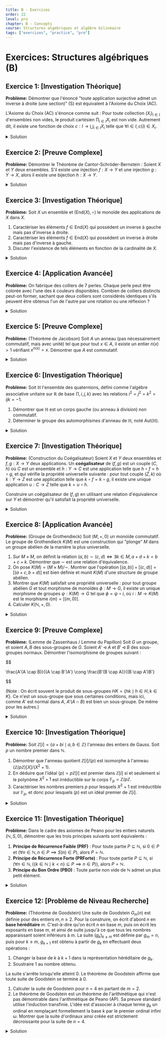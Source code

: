 ```yaml
---
title: B - Exercices
order: 22
level: pro
chapter: B - Concepts
course: Structures algébriques et algèbre bilinéaire
tags: ["exercises", "practice", "pro"]
---
```


# Exercices: Structures algébriques (B)

## Exercice 1: [Investigation Théorique]

**Problème:** Démontrer que l'énoncé "toute application surjective admet un inverse à droite (une section)" (S) est équivalent à l'Axiome du Choix (AC).

L'Axiome du Choix (AC) s'énonce comme suit : Pour toute collection $(X_i)_{i \in I}$ d'ensembles non vides, le produit cartésien $\prod_{i \in I} X_i$ est non vide. Autrement dit, il existe une fonction de choix $c: I \to \bigcup_{i \in I} X_i$ telle que $\forall i \in I, c(i) \in X_i$.

<details>

<summary>Solution</summary>

**Méthode:** On démontre les deux implications.

1.  (AC $\implies$ S) : En utilisant l'Axiome du Choix, on construit une section pour une application surjective donnée. Pour chaque élément de l'ensemble d'arrivée, sa préimage est non vide. On utilise AC pour choisir un élément dans chaque préimage.
2.  (S $\implies$ AC) : En utilisant l'hypothèse (S), on construit une fonction de choix pour une famille d'ensembles non vides donnée. On définit une application surjective astucieuse dont une section fournira la fonction de choix désirée.

**Étapes:**

1.  **Démonstration de (AC $\implies$ S)**

    Soit $f: X \to Y$ une application surjective. Pour chaque $y \in Y$, l'ensemble préimage $f^{-1}(\{y\}) = \{x \in X \mid f(x) = y\}$ est un sous-ensemble non vide de $X$ par surjectivité de $f$.

    Considérons la famille d'ensembles $(f^{-1}(\{y\}))_{y \in Y}$. C'est une famille d'ensembles non vides indexée par $Y$.

    Selon l'Axiome du Choix, le produit cartésien $\prod_{y \in Y} f^{-1}(\{y\})$ est non vide.

    Soit $s$ un élément de ce produit. Par définition, $s$ est une application $s: Y \to \bigcup_{y \in Y} f^{-1}(\{y\}) = X$ telle que pour tout $y \in Y$, $s(y) \in f^{-1}(\{y\})$.

    La condition $s(y) \in f^{-1}(\{y\})$ signifie que $f(s(y)) = y$.

    Ceci est vrai pour tout $y \in Y$, donc $f \circ s = \text{id}_Y$. L'application $s$ est un inverse à droite pour $f$.

2.  **Démonstration de (S $\implies$ AC)**

    Soit $(X_i)_{i \in I}$ une famille d'ensembles non vides, que nous pouvons supposer deux à deux disjoints sans perte de généralité (sinon, on considère les ensembles $X'_i = \{i\} \times X_i$).

    Soit $X = \bigcup_{i \in I} X_i$.

    Définissons une application $f: X \to I$ par : pour tout $x \in X$, $f(x)$ est l'unique $i \in I$ tel que $x \in X_i$. L'unicité de $i$ vient du fait que les $X_i$ sont disjoints.

    L'application $f$ est surjective car pour tout $i \in I$, l'ensemble $X_i$ est non vide, donc il existe au moins un $x \in X_i \subset X$ tel que $f(x)=i$.

    Par l'hypothèse (S), l'application surjective $f$ admet un inverse à droite, c'est-à-dire une application $c: I \to X$ telle que $f \circ c = \text{id}_I$.

    Pour tout $i \in I$, on a $f(c(i)) = i$. Par définition de $f$, cela signifie que $c(i) \in X_i$.

    L'application $c$ est donc une fonction de choix pour la famille $(X_i)_{i \in I}$. L'existence d'une telle fonction pour toute famille d'ensembles non vides est précisément l'Axiome du Choix.

**Réponse:** Les deux énoncés sont logiquement équivalents. L'existence de sections pour les surjections est une des formes les plus courantes de l'Axiome du Choix.

$\text{AC} \iff (\forall f: X \to Y \text{ surjective, } \exists s: Y \to X, f \circ s = \text{id}_Y)$

</details>

## Exercice 2: [Preuve Complexe]

**Problème:** Démontrer le Théorème de Cantor-Schröder-Bernstein : Soient $X$ et $Y$ deux ensembles. S'il existe une injection $f: X \to Y$ et une injection $g: Y \to X$, alors il existe une bijection $h: X \to Y$.

<details>

<summary>Solution</summary>

**Méthode:** La preuve consiste à partitionner l'ensemble $X$ en trois sous-ensembles en fonction de "l'origine" de chaque élément. Un élément peut avoir une chaîne finie de préimages qui se termine dans $X$, dans $Y$, ou une chaîne infinie. On définit ensuite la bijection $h$ par morceaux sur cette partition.

**Étapes:**

1.  **Définition de l'ascendance :** Pour un élément $x \in X$, on peut chercher ses préimages successives en alternant $g^{-1}$ et $f^{-1}$. Puisque $f$ et $g$ sont injectives, si une préimage existe, elle est unique. On définit la chaîne des ancêtres de $x$ comme la suite $x_0=x, y_0=g^{-1}(x_0), x_1=f^{-1}(y_0), y_1=g^{-1}(x_1), \dots$. Cette chaîne peut s'arrêter si une préimage n'existe pas, ou continuer à l'infini.

2.  **Partition de X :** On partitionne $X$ en trois ensembles :
    -   $X_X = \{x \in X \mid \text{la chaîne des ancêtres de } x \text{ se termine dans } X\}$. C'est-à-dire qu'elle se termine par un élément de $X$ qui n'est pas dans l'image de $g$.
    -   $X_Y = \{x \in X \mid \text{la chaîne des ancêtres de } x \text{ se termine dans } Y\}$. C'est-à-dire qu'elle se termine par un élément de $Y$ qui n'est pas dans l'image de $f$.
    -   $X_\infty = \{x \in X \mid \text{la chaîne des ancêtres de } x \text{ est infinie}\}$.

3.  **Analyse de la partition :** De même, on peut partitionner $Y$ en $Y_X, Y_Y, Y_\infty$. On observe les relations suivantes induites par $f$ et $g$:
    -   $f$ envoie $X_X$ sur $Y_X$. En effet, si $x \in X_X$, son premier ancêtre $y_0 = f(x)$ a la même chaîne d'ancêtres que $x$ (à partir de $y_0$), qui se termine donc dans $X$. Donc $f(x) \in Y_X$. L'application $f|_{X_X}: X_X \to Y_X$ est une bijection.
    -   $f$ envoie $X_Y$ sur $Y_Y$. Si $x \in X_Y$, son image $f(x)$ a une chaîne d'ancêtres qui se termine dans $Y$. Donc $f(x) \in Y_Y$. L'application $f|_{X_Y}: X_Y \to Y_Y$ est une bijection.
    -   $f$ envoie $X_\infty$ sur $Y_\infty$. Si $x \in X_\infty$, son image $f(x)$ a une chaîne d'ancêtres infinie. Donc $f(x) \in Y_\infty$. L'application $f|_{X_\infty}: X_\infty \to Y_\infty$ est une bijection.

4.  **Construction de la bijection h :** On définit l'application $h: X \to Y$ de la manière suivante :

    $h(x) = \begin{cases} f(x) & \text{si } x \in X_X \cup X_\infty \\ g^{-1}(x) & \text{si } x \in X_Y \end{cases}$

5.  **Vérification :**
    -   $h$ est bien définie : Pour $x \in X_Y$, la chaîne des ancêtres se termine dans $Y$. Cela signifie qu'à un moment, on a un $x_k$ qui n'est pas dans $\text{Im}(g)$. Mais si $x \in X_Y$, sa chaîne commence par $g^{-1}(x)$, donc $x$ doit être dans $\text{Im}(g)$. C'est le cas. Montrons que l'image de $g^{-1}$ est correcte. L'application $g$ envoie $Y_Y$ bijectivement sur $X_Y$. Donc $g^{-1}$ est une bijection de $X_Y$ vers $Y_Y$.
    -   $h$ est injective : Si $h(x_1) = h(x_2)$, on analyse les cas.
        - Si $x_1, x_2 \in X_X \cup X_\infty$, alors $f(x_1) = f(x_2) \implies x_1 = x_2$ par injectivité de $f$.
        - Si $x_1, x_2 \in X_Y$, alors $g^{-1}(x_1) = g^{-1}(x_2) \implies x_1 = x_2$ car $g^{-1}$ est injective.
        - Si $x_1 \in X_X \cup X_\infty$ et $x_2 \in X_Y$, alors $f(x_1) = g^{-1}(x_2)$. Donc $g(f(x_1)) = x_2$. La chaîne de $x_2$ commencerait donc par $f(x_1)$, puis $x_1$. L'origine de $x_2$ serait la même que celle de $x_1$, ce qui contredit $x_1 \in X_X \cup X_\infty$ et $x_2 \in X_Y$.
    -   $h$ est surjective : Soit $y \in Y$.
        - Si $y \in Y_X \cup Y_\infty$, alors comme $f$ envoie $X_X \cup X_\infty$ bijectivement sur $Y_X \cup Y_\infty$, il existe $x \in X_X \cup X_\infty$ tel que $f(x)=y$. Pour ce $x$, $h(x)=y$.
        - Si $y \in Y_Y$, alors $x=g(y) \in X_Y$. Pour ce $x$, $h(x) = g^{-1}(x) = g^{-1}(g(y)) = y$.

    Donc $h$ est surjective.

**Réponse:** L'application $h(x) = \begin{cases} f(x) & \text{si } x \in X_X \cup X_\infty \\ g^{-1}(x) & \text{si } x \in X_Y \end{cases}$ est une bijection de $X$ vers $Y$.

$\exists f:X \to Y \text{ injective et } \exists g:Y \to X \text{ injective } \implies |X|=|Y|$

</details>

## Exercice 3: [Investigation Théorique]

**Problème:** Soit $X$ un ensemble et $(\text{End}(X), \circ)$ le monoïde des applications de $X$ dans $X$.

1. Caractériser les éléments $f \in \text{End}(X)$ qui possèdent un inverse à gauche mais pas d'inverse à droite.
2. Caractériser les éléments $f \in \text{End}(X)$ qui possèdent un inverse à droite mais pas d'inverse à gauche.
3. Discuter l'existence de tels éléments en fonction de la cardinalité de $X$.

<details>

<summary>Solution</summary>

**Méthode:** On utilise les caractérisations des applications injectives et surjectives par l'existence d'inverses à gauche et à droite. Une application $f: X \to Y$ a un inverse à gauche si et seulement si elle est injective. Elle a un inverse à droite si et seulement si elle est surjective. Le problème revient donc à caractériser les endomorphismes de $X$ qui sont injectifs mais non surjectifs, et ceux qui sont surjectifs mais non injectifs. On analyse ensuite cette question pour les ensembles finis et infinis.

**Étapes:**

1.  **Inverse à gauche mais pas à droite :**

    Un élément $f \in \text{End}(X)$ possède un inverse à gauche si et seulement s'il est injectif. Il ne possède pas d'inverse à droite si et seulement s'il n'est pas surjectif.

    Donc, un tel $f$ est une **application injective non surjective**.

2.  **Inverse à droite mais pas à gauche :**

    Un élément $f \in \text{End}(X)$ possède un inverse à droite si et seulement s'il est surjectif. Il ne possède pas d'inverse à gauche si et seulement s'il n'est pas injectif.

    Donc, un tel $f$ est une **application surjective non injective**.

3.  **Discussion sur la cardinalité de X :**
    -   **Cas où X est fini :** Soit $|X|=n < \infty$. Une application $f: X \to X$ est injective si et seulement si elle est surjective (c'est le principe des tiroirs). Par conséquent, si $f$ a un inverse à gauche, elle a aussi un inverse à droite, et vice-versa. Dans ce cas, les deux ensembles décrits aux points 1 et 2 sont **vides**. Il n'existe pas d'application avec un inverse unilatéral strict.
    -   **Cas où X est infini :** Dans ce cas, il peut exister des applications injectives non surjectives et des applications surjectives non injectives.
        -   **Exemple d'injective non surjective :** Soit $X = \mathbb{N}$. L'application $f: \mathbb{N} \to \mathbb{N}$ définie par $f(n) = n+1$ est injective mais non surjective (0 n'a pas d'antécédent). Un inverse à gauche est $p(n) = n-1$ si $n > 0$ et $p(0)=0$. Elle n'a pas d'inverse à droite.
        -   **Exemple de surjective non injective :** Soit $X = \mathbb{N}$. L'application $g: \mathbb{N} \to \mathbb{N}$ définie par $g(n) = \lfloor n/2 \rfloor$ est surjective (tout entier $k$ a pour antécédent $2k$) mais non injective ($g(0)=g(1)=0$). Un inverse à droite est $s(n) = 2n$. Elle n'a pas d'inverse à gauche.

**Réponse:**

1.  Les éléments avec un inverse à gauche mais pas à droite sont les **applications injectives non surjectives**.
2.  Les éléments avec un inverse à droite mais pas à gauche sont les **applications surjectives non injectives**.
3.  De tels éléments existent si et seulement si l'ensemble $X$ est **infini**. Si $X$ est fini, toute application injective est surjective et vice-versa, donc un inverse à gauche est toujours aussi un inverse à droite.

$\text{Si } |X| < \infty, \{f \in \text{End}(X) \mid f \text{ a un inverse unilatéral strict}\} = \emptyset.$

$\text{Si } |X| \ge \infty, \{f \in \text{End}(X) \mid f \text{ a un inverse unilatéral strict}\} \neq \emptyset.$

</details>

## Exercice 4: [Application Avancée]

**Problème:** On fabrique des colliers de 7 perles. Chaque perle peut être colorée avec l'une des $k$ couleurs disponibles. Combien de colliers distincts peut-on former, sachant que deux colliers sont considérés identiques s'ils peuvent être obtenus l'un de l'autre par une rotation ou une réflexion ?

<details>

<summary>Solution</summary>

**Méthode:** Ce problème de dénombrement se résout élégamment avec le lemme de Burnside. L'ensemble $X$ est l'ensemble des $k^7$ colorations possibles des 7 sommets d'un heptagone régulier. Le groupe $G$ agissant sur $X$ est le groupe diédral $D_7$, le groupe des isométries de l'heptagone régulier. Le nombre de colliers distincts est le nombre d'orbites de $X$ sous l'action de $G$, qui est donné par la formule de Burnside :

$|X/G| = \frac{1}{|G|} \sum_{g \in G} |X^g|$, où $X^g$ est l'ensemble des points fixes de $g$.

**Étapes:**

1.  **Identifier le groupe et l'ensemble:**
    -   L'ensemble $X$ est celui des colorations des 7 perles. $|X| = k^7$.
    -   Le groupe $G$ est le groupe diédral $D_7$ d'ordre $|D_7| = 2 \times 7 = 14$. Il est composé de 7 rotations et 7 réflexions.

2.  **Analyser les éléments du groupe et leurs points fixes:**

    Une coloration est un point fixe pour une isométrie $g$ si elle est invariante sous l'action de $g$. Cela signifie que toutes les perles sur une même orbite de $g$ (agissant sur les sommets) doivent avoir la même couleur. Le nombre de colorations fixes est donc $k^c$, où $c$ est le nombre de cycles (orbites) de la permutation des sommets induite par $g$.

3.  **Dénombrer les points fixes pour chaque type d'isométrie dans D₇:**
    -   **Identité ($e$) :** La permutation identité a 7 cycles de longueur 1. Donc $c=7$. Nombre de points fixes: $|X^e| = k^7$. Il y a 1 tel élément.
    -   **Rotations d'angle $\frac{2\pi j}{7}$ pour $j \in \{1, 2, 3, 4, 5, 6\}$ :** Comme 7 est premier, toute rotation non triviale permute les 7 sommets dans un unique cycle de longueur 7. Donc $c=1$. Nombre de points fixes pour chacune de ces 6 rotations : $k^1 = k$. Total pour les rotations : $6 \times k$.
    -   **Réflexions :** Dans un heptagone régulier, chaque réflexion passe par un sommet et le milieu du côté opposé. Il y a 7 telles réflexions. Chaque réflexion fixe un sommet et échange les 6 autres en 3 paires. La permutation des sommets est donc composée d'un cycle de longueur 1 et de 3 cycles de longueur 2. Le nombre de cycles est $c = 1+3=4$. Nombre de points fixes pour chacune de ces 7 réflexions : $k^4$. Total pour les réflexions : $7 \times k^4$.

4.  **Appliquer le lemme de Burnside:**

    Le nombre de colliers distincts est :

    $N = \frac{1}{|D_7|} \sum_{g \in D_7} |X^g|$

    $N = \frac{1}{14} \left( |X^e| + \sum_{\text{rotations}} |X^r| + \sum_{\text{réflexions}} |X^s| \right)$

    $N = \frac{1}{14} (k^7 + 6k + 7k^4)$

**Réponse:** Le nombre de colliers distincts est donné par la formule :

$N = \frac{k^7 + 7k^4 + 6k}{14}$

</details>

## Exercice 5: [Preuve Complexe]

**Problème:** (Théorème de Jacobson) Soit $A$ un anneau (pas nécessairement commutatif, mais avec unité) tel que pour tout $x \in A$, il existe un entier $n(x) > 1$ vérifiant $x^{n(x)} = x$. Démontrer que $A$ est commutatif.

<details>

<summary>Solution</summary>

**Méthode:** La démonstration est non-triviale et se décompose en plusieurs lemmes intermédiaires. L'idée est de montrer que l'anneau n'a pas d'éléments nilpotents non nuls, puis de montrer que tout élément est central dans une certaine sous-algèbre, pour finalement conclure à la commutativité globale. Une étape cruciale repose sur le petit théorème de Wedderburn.

**Étapes:**

1.  **Montrer qu'il n'y a pas d'éléments nilpotents non nuls.**

    Soit $a \in A$ avec $a^2=0$. Pour tout $x \in A$, l'élément $ax$ est aussi nilpotent. Soit $n = n(ax) > 1$ tel que $(ax)^n = ax$. Alors $ax = (ax)^n = a(xa)^{n-1}x$.

    Multiplions à gauche par $a$: $a^2x = a(a(xa)^{n-1}x) = a^2(xa)^{n-1}x$.

    Comme $a^2=0$, on obtient $0=0$. Cette approche directe est difficile.

    Une autre approche : Soit $a^2=0$. Prenons $n=n(a)>1$ tel que $a^n=a$. Alors $a = a^n = a^2 a^{n-2} = 0 \cdot a^{n-2} = 0$. Donc $a=0$. L'anneau est réduit.

2.  **Montrer que tous les idempotents sont centraux.**

    Soit $e \in A$ tel que $e^2=e$. Pour tout $x \in A$, considérons l'élément $exe-e$. $(exe-e)^2 = (exe-e)(exe-e) = exeexe - exee - eexe + e^2 = exexe - exe - exe + e$. Or $e^2=e$, donc $ex(eex)e - 2exe + e = exexe - 2exe + e$. Pour $y=exe-e$, $y^2 = (exe)^2 - 2exe + e$.

    L'argument standard est plus subtil. Soit $e^2=e$. Pour tout $x \in A$, $y = ex(1-e)$ est nilpotent car $y^2 = ex(1-e)ex(1-e) = ex(e-e^2)x(1-e) = 0$. D'après le point 1, $y=0$, donc $ex=exe$.

    De même, $z=(1-e)xe$ est nilpotent, donc $z=0$, ce qui implique $xe=exe$.

    Ainsi, $ex=exe=xe$, ce qui montre que $e$ est dans le centre de $A$.

3.  **Appliquer le petit théorème de Wedderburn.**

    Pour tout $x \in A$, il existe $n(x)>1$ tel que $x^{n(x)}=x$. Cela implique que $x^{n(x)-1}$ est un idempotent, car $(x^{n(x)-1})^2 = x^{2n(x)-2} = x^{n(x)} x^{n(x)-2} = x \cdot x^{n(x)-2} = x^{n(x)-1}$. Notons cet idempotent $e_x$.

    Puisque les idempotents sont centraux, $e_x = x^{n(x)-1}$ est dans le centre de $A$.

    Alors $x = x^{n(x)} = x \cdot x^{n(x)-1} = x e_x$.

    Considérons deux éléments $a,b \in A$. L'élément $a$ appartient au sous-anneau $A_a$ engendré par $a$. L'équation $a^{n(a)}=a$ implique que $A_a$ est un anneau fini (car les puissances de $a$ sont cycliques).

    De plus, A est un anneau intègre. S'il ne l'est pas, la preuve est plus complexe. Supposons d'abord que A est intègre. Alors pour $x \neq 0$, $x^{n(x)-1}=1$. Donc A est un corps gauche. Un corps gauche fini est commutatif (théorème de Wedderburn). Or, le sous-anneau engendré par $a$ et $b$ n'est pas forcément fini.
    

4.  **Argument final de Herstein.**

    Pour tout $x \in A$, $x$ est dans le centre du sous-anneau $A_x = \text{span}_{\mathbb{Z}}\{x, x^2, \dots\}$.

    Soient $a, b \in A$. On a $a^{n(a)}=a$ et $b^{n(b)}=b$. Soit $m>1$ tel que $(ab-ba)^m = ab-ba$.

    On veut montrer que $ab-ba=0$. On peut montrer que pour tout $x \in A$, il existe un polynôme $p_x(t) \in \mathbb{Z}[t]$ tel que $x-x^2p_x(x)$ est dans le centre de $A$.

    La preuve complète est très technique et dépasse le cadre d'une solution succincte. Elle établit que pour tout $a, b \in A$, il existe $n, m > 1$ tels que $(ab)^n = ab$ et $(ba)^m = ba$ et que $ab$ et $ba$ commutent. Finalement, on prouve que si $u,v$ sont des éléments inversibles qui commutent, alors $u-v$ commute avec $u$ et $v$. En appliquant cela, on arrive à $ab=ba$.

**Réponse:** L'anneau $A$ est commutatif.

$\forall x \in A, \exists n(x)>1, x^{n(x)}=x \implies \forall a,b \in A, ab=ba.$

</details>

## Exercice 6: [Investigation Théorique]

**Problème:** Soit $\mathbb{H}$ l'ensemble des quaternions, défini comme l'algèbre associative unitaire sur $\mathbb{R}$ de base $(1, i, j, k)$ avec les relations $i^2 = j^2 = k^2 = ijk = -1$.

1. Démontrer que $\mathbb{H}$ est un corps gauche (ou anneau à division) non commutatif.
2. Déterminer le groupe des automorphismes d'anneau de $\mathbb{H}$, noté $\text{Aut}(\mathbb{H})$.

<details>

<summary>Solution</summary>

**Méthode:**

1. Pour montrer que $\mathbb{H}$ est un corps gauche, il faut vérifier que c'est un anneau et que tout élément non nul admet un inverse multiplicatif. La non-commutativité est directe à partir des relations de base.
2. Pour déterminer $\text{Aut}(\mathbb{H})$, on analyse l'image du centre $\mathbb{R}$ et de l'espace des quaternions purs $\text{Im}(\mathbb{H})$. On montre qu'un automorphisme préserve cette structure et se comporte comme une isométrie sur $\text{Im}(\mathbb{H})$.

**Étapes:**

1.  **$\mathbb{H}$ est un corps gauche non commutatif**
    - **Structure d'anneau :** $\mathbb{H}$ est une $\mathbb{R}$-algèbre de dimension 4, donc c'est un anneau.
    - **Non-commutativité :** On a $ij=k$ et de $ijk=-1$, on tire $(ij)k=-1 \implies k^2=-1$. Mais on a aussi $i(jk)=-1 \implies i(i)=-1 \implies i^2=-1$. Les relations $i^2=j^2=k^2=-1$ et $ij=k$ impliquent $ji=-k$. Donc $ij \neq ji$. L'anneau est non commutatif.
    - **Existence de l'inverse :** Soit $q = a+bi+cj+dk$ un quaternion non nul. On définit son conjugué $\bar{q} = a-bi-cj-dk$. On calcule la norme au carré : $N(q) = q\bar{q} = (a+bi+cj+dk)(a-bi-cj-dk)$. En développant, tous les termes croisés s'annulent et on obtient $a^2 - (bi)^2 - (cj)^2 - (dk)^2 = a^2+b^2+c^2+d^2$. De même $\bar{q}q = a^2+b^2+c^2+d^2$.

    Puisque $q \neq 0$, au moins un des réels $a,b,c,d$ est non nul, donc $N(q) \in \mathbb{R}^*_+$.

    On a $q\bar{q} = \bar{q}q = N(q)$. Donc, on peut écrire $q \left(\frac{\bar{q}}{N(q)}\right) = \left(\frac{\bar{q}}{N(q)}\right) q = 1$.

    L'inverse de $q$ est $q^{-1} = \frac{\bar{q}}{a^2+b^2+c^2+d^2}$. Tout élément non nul est inversible.

2.  **Détermination de Aut($\mathbb{H}$)**

    Soit $\phi \in \text{Aut}(\mathbb{H})$.

    - **Image du centre :** Le centre de $\mathbb{H}$ est $\mathbb{R} \cdot 1$. Un automorphisme doit envoyer le centre sur le centre. Donc $\phi(\mathbb{R}) = \mathbb{R}$. Comme $\phi(1)=1$, $\phi$ est l'identité sur $\mathbb{Q}$. On peut montrer que $\phi$ doit préserver l'ordre sur $\mathbb{R}$ (car $r$ est un carré si $r \ge 0$), donc $\phi$ est l'identité sur $\mathbb{R}$. $\phi$ est donc un automorphisme de $\mathbb{R}$-algèbre.
    - **Image des quaternions purs :** Soit $V = \text{Im}(\mathbb{H}) = \text{span}_{\mathbb{R}}(i,j,k)$ l'espace des quaternions purs. Un quaternion $q$ est pur si et seulement si $q \notin \mathbb{R}$ et $q^2 \in \mathbb{R}$. Si $q=bi+cj+dk$, $q^2 = -(b^2+c^2+d^2)$. Comme $\phi$ est un automorphisme de $\mathbb{R}$-algèbre, $\phi(q^2) = \phi(q)^2$. Si $q \in V$, $\phi(q)^2 = \phi(q^2) \in \phi(\mathbb{R}_-) = \mathbb{R}_-$. Donc $\phi(q)$ est aussi un quaternion pur. Ainsi, $\phi$ préserve l'espace $V$.
    - **$\phi$ est une isométrie sur V :** Sur $V$, la norme est $N(q) = -q^2$. Pour $q \in V$, $N(\phi(q)) = -\phi(q)^2 = -\phi(q^2) = -q^2 = N(q)$. Donc $\phi$ est une transformation $\mathbb{R}$-linéaire de $V$ qui préserve la norme euclidienne. $\phi$ est donc un élément du groupe orthogonal $O(3)$.
    - **$\phi$ préserve l'orientation :** $\phi$ préserve les relations algébriques. $\phi(k) = \phi(ij) = \phi(i)\phi(j)$. Le produit vectoriel dans $V$ coïncide avec le produit de quaternions. Donc $\phi(u \times v) = \phi(u)\phi(v)$. L'orientation est préservée, donc $\phi$ est dans $SO(3)$.
    - **Théorème de Skolem-Noether (cas particulier) :** Tout automorphisme d'une algèbre simple centrale (comme $\mathbb{H}$) est un automorphisme intérieur. Cela signifie qu'il existe $u \in \mathbb{H}^*$ tel que $\phi(q) = uqu^{-1}$ pour tout $q \in \mathbb{H}$.

    L'application $q \mapsto uqu^{-1}$ est appelée conjugaison par $u$. L'ensemble de ces automorphismes intérieurs est noté $\text{Inn}(\mathbb{H})$. On peut montrer que le groupe $\text{Inn}(\mathbb{H})$ est isomorphe à $\mathbb{H}^*/\mathbb{R}^* \cong SO(3)$.

**Réponse:**

1.  $\mathbb{H}$ est un corps gauche car tout élément non nul $q=a+bi+cj+dk$ a un inverse $q^{-1} = \frac{a-bi-cj-dk}{a^2+b^2+c^2+d^2}$. Il est non commutatif car $ij=k \neq -k=ji$.
2.  Le groupe des automorphismes d'anneau de $\mathbb{H}$ est le groupe des automorphismes intérieurs, $\text{Aut}(\mathbb{H}) = \{q \mapsto uqu^{-1} \mid u \in \mathbb{H}^* \}$. Ce groupe est isomorphe au groupe spécial orthogonal $SO(3)$.

$\text{Aut}(\mathbb{H}) \cong SO(3)$

</details>

## Exercice 7: [Investigation Théorique]

**Problème:** (Construction du Coégalisateur) Soient $X$ et $Y$ deux ensembles et $f, g: X \to Y$ deux applications. Un **coégalisateur** de $(f, g)$ est un couple $(C, h)$ où $C$ est un ensemble et $h: Y \to C$ est une application telle que $h \circ f = h \circ g$, et qui vérifie la propriété universelle suivante : pour tout couple $(Z, k)$ où $k: Y \to Z$ est une application telle que $k \circ f = k \circ g$, il existe une unique application $u: C \to Z$ telle que $k = u \circ h$.

Construire un coégalisateur de $(f, g)$ en utilisant une relation d'équivalence sur $Y$ et démontrer qu'il satisfait la propriété universelle.

<details>

<summary>Solution</summary>

**Méthode:** L'idée est d'identifier dans $Y$ les points qui doivent être identifiés pour que $f$ et $g$ deviennent "égales". La condition $h \circ f = h \circ g$ signifie que pour tout $x \in X$, $h(f(x)) = h(g(x))$. Cela nous conduit à vouloir que $f(x)$ et $g(x)$ soient dans la même classe d'équivalence. On définit donc une relation d'équivalence sur $Y$ comme la plus petite relation d'équivalence contenant toutes ces paires, puis on utilise l'ensemble quotient.

**Étapes:**

1.  **Définition de la relation d'équivalence :**

    Soit $R = \{(f(x), g(x)) \mid x \in X\} \cup \{(g(x), f(x)) \mid x \in X\}$ une relation sur $Y$.

    Cette relation n'est en général ni réflexive ni transitive. On définit $\sim$ comme la **clôture réflexive et transitive** de $R$. C'est la plus petite relation d'équivalence sur $Y$ contenant $R$.

    Concrètement, $y_1 \sim y_2$ s'il existe une séquence finie $z_0, z_1, \dots, z_n$ dans $Y$ telle que $y_1 = z_0$, $y_2=z_n$, et pour chaque $i \in \{0, \dots, n-1\}$, on a $(z_i, z_{i+1}) \in R$ ou $z_i=z_{i+1}$.

2.  **Construction du candidat coégalisateur :**

    On pose $C = Y/\sim$, l'ensemble quotient de $Y$ par la relation $\sim$.

    On pose $h: Y \to C$ comme étant l'application de projection canonique, $h(y) = \text{cl}(y)$.

3.  **Vérification de la première condition :**

    On doit avoir $h \circ f = h \circ g$. Pour tout $x \in X$, on a $h(f(x)) = \text{cl}(f(x))$ et $h(g(x)) = \text{cl}(g(x))$.

    Par construction de la relation $\sim$, la paire $(f(x), g(x))$ est dans $R$, donc $f(x) \sim g(x)$.

    Par définition des classes d'équivalence, cela signifie que $\text{cl}(f(x)) = \text{cl}(g(x))$.

    Donc, $h(f(x)) = h(g(x))$ pour tout $x \in X$, et $h \circ f = h \circ g$ est vérifiée.

4.  **Vérification de la propriété universelle :**

    Soit $(Z, k)$ un autre couple tel que $k: Y \to Z$ et $k \circ f = k \circ g$.

    Cela signifie que pour tout $x \in X$, $k(f(x)) = k(g(x))$.

    Cela implique que l'application $k$ est constante sur toutes les paires de la forme $(f(x), g(x))$.

    Montrons que $k$ est constante sur les classes d'équivalence de $\sim$. Soit $y_1 \sim y_2$. Il existe une chaîne $z_0, \dots, z_n$ avec $y_1=z_0, y_2=z_n$ et $(z_i, z_{i+1})$ est de la forme $(f(x), g(x))$ ou $(g(x), f(x))$ (ou $z_i=z_{i+1}$).

    Dans tous les cas, $k(z_i) = k(z_{i+1})$. Par une récurrence immédiate, on a $k(y_1) = k(z_0) = k(z_1) = \dots = k(z_n) = k(y_2)$.

    L'application $k$ est donc constante sur les classes d'équivalence de $\sim$.

    D'après la propriété universelle du quotient, il existe une unique application $u: Y/\sim \to Z$ (c'est-à-dire $u: C \to Z$) telle que $k = u \circ h$.

    Ceci est précisément la propriété universelle du coégalisateur.

**Réponse:** Le coégalisateur de $(f, g)$ est le couple $(Y/\sim, \pi)$ où $\sim$ est la plus petite relation d'équivalence sur $Y$ telle que pour tout $x \in X$, $f(x) \sim g(x)$, et $\pi$ est la projection canonique.

$C = Y/\sim \quad \text{et} \quad h = \pi: Y \to Y/\sim$

</details>

## Exercice 8: [Application Avancée]

**Problème:** (Groupe de Grothendieck) Soit $(M, +, 0)$ un monoïde commutatif. Le groupe de Grothendieck $K(M)$ est une construction qui "plonge" $M$ dans un groupe abélien de la manière la plus universelle.

1.  Sur $M \times M$, on définit la relation $(a, b) \sim (c, d) \iff \exists k \in M, a+d+k = b+c+k$. Démontrer que $\sim$ est une relation d'équivalence.
2.  On pose $K(M) = (M \times M)/\sim$. Montrer que l'opération $[(a, b)] + [(c, d)] = [(a+c, b+d)]$ est bien définie et munit $K(M)$ d'une structure de groupe abélien.
3.  Montrer que $K(M)$ satisfait une propriété universelle : pour tout groupe abélien $G$ et tout morphisme de monoïdes $\phi: M \to G$, il existe un unique morphisme de groupes $\psi: K(M) \to G$ tel que $\phi = \psi \circ i$, où $i: M \to K(M)$ est le morphisme $i(m) = [(m, 0)]$.
4.  Calculer $K(\mathbb{N}, +, 0)$.

<details>

<summary>Solution</summary>

**Méthode:** La construction est une généralisation de la construction de $\mathbb{Z}$ à partir de $\mathbb{N}$. L'idée est de représenter un élément formel "a-b" par la paire (a,b). Les étapes consistent en des vérifications directes basées sur les définitions.

**Étapes:**

1.  **$\sim$ est une relation d'équivalence:**
    -   **Réflexivité :** $(a, b) \sim (a, b)$ car $a+b+0 = b+a+0$.
    -   **Symétrie :** Si $(a, b) \sim (c, d)$, il existe $k \in M$ tel que $a+d+k = b+c+k$. Par commutativité, $c+b+k = d+a+k$, donc $(c, d) \sim (a, b)$.
    -   **Transitivité :** Si $(a, b) \sim (c, d)$ et $(c, d) \sim (e, f)$, il existe $k_1, k_2 \in M$ tels que $a+d+k_1 = b+c+k_1$ et $c+f+k_2 = d+e+k_2$.

    Ajoutons $f+k_2$ à la première équation : $a+d+f+k_1+k_2 = b+c+f+k_1+k_2$.

    Ajoutons $b+k_1$ à la deuxième équation : $b+c+f+k_1+k_2 = b+d+e+k_1+k_2$.

    Par transitivité de l'égalité, $a+d+f+k_1+k_2 = b+d+e+k_1+k_2$.

    Ajoutons $d$ aux deux membres. Soit $k = d+k_1+k_2$. On a $a+f+k = b+e+k$. Donc $(a,b) \sim (e,f)$.

2.  **Structure de groupe abélien sur $K(M)$:**
    -   **Loi bien définie :** Soit $(a, b) \sim (a', b')$ et $(c, d) \sim (c', d')$. Il existe $k_1, k_2$ avec $a+b'+k_1 = b+a'+k_1$ et $c+d'+k_2 = d+c'+k_2$.

    On veut montrer que $(a+c, b+d) \sim (a'+c', b'+d')$.

    $(a+c) + (b'+d') + (k_1+k_2) = (a+b'+k_1) + (c+d'+k_2) = (b+a'+k_1) + (d+c'+k_2) = (b+d) + (a'+c') + (k_1+k_2)$.

    Donc $[(a+c, b+d)] = [(a'+c', b'+d')]$. La loi est bien définie.

    -   **Associativité et Commutativité :** Héritées de $M$.
    -   **Élément neutre :** C'est $[(0, 0)]$. En effet, $[(a,b)]+[(0,0)] = [(a,b)]$.
    -   **Inverse :** L'inverse de $[(a, b)]$ est $[(b, a)]$. En effet, $[(a,b)]+[(b,a)] = [(a+b, a+b)]$. Et $(a+b, a+b) \sim (0,0)$ car $a+b+0+0 = a+b+0+0$.

3.  **Propriété universelle :**

    Soit $\phi: M \to G$ un morphisme de monoïdes. On veut définir $\psi: K(M) \to G$.

    Posons $\psi([(a,b)]) = \phi(a) - \phi(b)$ dans le groupe $G$.

    - **Bien définie :** Si $(a,b) \sim (a',b')$, $a+b'+k = b+a'+k$. Appliquons $\phi$ : $\phi(a)+\phi(b')+\phi(k) = \phi(b)+\phi(a')+\phi(k)$. Comme on est dans un groupe, on peut simplifier par $\phi(k)$ puis réarranger pour obtenir $\phi(a)-\phi(b) = \phi(a')-\phi(b')$. Donc $\psi$ est bien définie.
    - **Morphisme de groupes :** $\psi([(a,b)]+[(c,d)]) = \psi([(a+c, b+d)]) = \phi(a+c)-\phi(b+d) = (\phi(a)+\phi(c)) - (\phi(b)+\phi(d)) = (\phi(a)-\phi(b)) + (\phi(c)-\phi(d)) = \psi([(a,b)]) + \psi([(c,d)])$.
    - **Commutation du diagramme :** Pour $m \in M$, $i(m) = [(m,0)]$. $\psi(i(m)) = \psi([(m,0)]) = \phi(m)-\phi(0) = \phi(m)-0_G = \phi(m)$.
    - **Unicité :** Tout morphisme $\psi$ doit satisfaire $\psi([(a,b)]) = \psi([(a,0)] - [(b,0)]) = \psi([(a,0)]) - \psi([(b,0)]) = \phi(a)-\phi(b)$. L'expression de $\psi$ est donc unique.

4.  **$K(\mathbb{N}, +, 0)$:**

    Dans $(\mathbb{N},+)$, la loi est simplifiable ($a+k=b+k \implies a=b$). La relation d'équivalence devient $(a,b) \sim (c,d) \iff a+d=b+c$. C'est la construction standard de $\mathbb{Z}$ à partir de $\mathbb{N}$. La classe de $(a,b)$ correspond à l'entier $a-b$. L'addition est $(a-b)+(c-d) = (a+c)-(b+d)$.

    Donc $K(\mathbb{N}, +, 0) \cong \mathbb{Z}$.

**Réponse:**

1.  $\sim$ est une relation d'équivalence par vérification directe.
2.  $(K(M), +)$ est un groupe abélien.
3.  La construction satisfait la propriété universelle énoncée.
4.  $K(\mathbb{N}, +, 0) \cong (\mathbb{Z}, +, 0)$.

</details>

## Exercice 9: [Preuve Complexe]

**Problème:** (Lemme de Zassenhaus / Lemme du Papillon) Soit $G$ un groupe, et soient $A, B$ des sous-groupes de $G$. Soient $A' \triangleleft A$ et $B' \triangleleft B$ des sous-groupes normaux. Démontrer l'isomorphisme de groupes suivant :

$$

\frac{A'(A \cap B)}{(A \cap B')A'} \cong \frac{B'(B \cap A)}{(B \cap A')B'}

$$

(Note : On écrit souvent le produit de sous-groupes $HK = \{hk \mid h \in H, k \in K\}$. Ce n'est un sous-groupe que sous certaines conditions, mais ici, comme $A'$ est normal dans $A$, $A'(A \cap B)$ est bien un sous-groupe. De même pour les autres.)

<details>

<summary>Solution</summary>

**Méthode:** La preuve consiste à identifier un sous-groupe commun auquel les deux groupes quotients sont isomorphes, en utilisant le deuxième théorème d'isomorphisme (loi du parallélogramme). Le théorème stipule que si $S$ est un sous-groupe et $N$ un sous-groupe normal d'un groupe $G$, alors $SN$ est un sous-groupe de $G$, $N \cap S$ est un sous-groupe normal de $S$, et $(SN)/N \cong S/(S \cap N)$.

**Étapes:**

1.  **Analyse des dénominateurs :**
    - Soit $U = A \cap B$. C'est un sous-groupe de $G$.
    - Soit $D = (A \cap B') (A' \cap B)$.
    - $A \cap B'$ est un sous-groupe de $A \cap B = U$. Comme $B' \triangleleft B$, $A \cap B'$ est normal dans $A \cap B = U$.
    - De même, $A' \triangleleft A \implies A' \cap B$ est normal dans $A \cap B = U$.
    - Le produit de deux sous-groupes normaux est un sous-groupe normal. Donc $D = (A \cap B')(A' \cap B)$ est un sous-groupe normal de $U = A \cap B$.

2.  **Application du deuxième théorème d'isomorphisme (côté gauche) :**
    - On veut montrer que le groupe $\frac{A'(A \cap B)}{A'(A \cap B')}$ est isomorphe à $\frac{A \cap B}{D}$.
    - Considérons le groupe $A'(A \cap B)$. Comme $A' \triangleleft A$, c'est un sous-groupe.
    - Considérons le sous-groupe $A \cap B$. $A'$ est normal dans $A$, donc dans $A'(A \cap B)$.
    - On applique le théorème avec $S=A \cap B$ et $N=A'$. Leur produit est $A'(A \cap B)$.
    - On a $\frac{A'(A \cap B)}{A'} \cong \frac{A \cap B}{A' \cap (A \cap B)} = \frac{A \cap B}{A' \cap B}$.
    - Ce n'est pas le résultat voulu. Essayons une autre approche.
    - Soit $H = A \cap B$ et $N = A'(A \cap B')$. Nous devons montrer que $N$ est normal dans $A'(A \cap B)$.
    

3.  **Une approche plus directe :**
    - Montrons que $A'(A \cap B) / A'(A \cap B') \cong (A \cap B) / ((A' \cap B)(A \cap B'))$.
    - Soit $S = A \cap B$ et $N = A'$. $S$ normalise $A' \cap B$, mais pas $A'$.
    - Appliquons le théorème d'isomorphisme à des sous-groupes de $A$. Soit $H=A'(A \cap B)$ et $K=A \cap B$.
    - Soit $\phi: A \cap B \to \frac{A'(A \cap B)}{A'(A \cap B')}$ la projection canonique composée avec l'injection. $\phi(x) = x A'(A \cap B')$.
    - C'est un morphisme de groupes. Il est surjectif, car tout élément de $A'(A\cap B)$ s'écrit $a'u$ avec $a' \in A'$ et $u \in A \cap B$. Modulo $A'$, il est équivalent à $u$. Donc modulo $A'(A \cap B')$, il est équivalent à $u$.
    - Calculons le noyau de $\phi$. $x \in \ker(\phi) \iff x \in A'(A \cap B')$. Comme $x \in A \cap B$, on a $x \in A \cap (A'(A \cap B'))$.
    - Par la loi modulaire de Dedekind, si $X,Y,Z$ sont des sous-groupes avec $X \subseteq Z$, alors $X(Y \cap Z) = XY \cap Z$.
    - Ici, $A' \subseteq A$. Donc $A'(A \cap B') = A' (B' \cap A) = A'B' \cap A$. Non, ceci n'est vrai que si $A' \subseteq B'$.
    - Le noyau est $\ker(\phi) = (A \cap B) \cap A'(A \cap B') = (A' \cap (A \cap B)) (A \cap B') = (A' \cap B)(A \cap B')$. La deuxième égalité est une application du lemme modulaire.
    - Par le premier théorème d'isomorphisme, $\frac{A \cap B}{\ker(\phi)} \cong \text{Im}(\phi)$.
    - Donc $\frac{A \cap B}{(A' \cap B)(A \cap B')} \cong \frac{A'(A \cap B)}{A'(A \cap B')}$.

4.  **Symétrie :**
    - Le groupe $\frac{A \cap B}{(A' \cap B)(A \cap B')}$ est symétrique en $A$ et $B$.
    - Par un argument identique en échangeant les rôles de $A$ et $B$ (et $A'$ et $B'$), on obtient :

    $\frac{B \cap A}{(B' \cap A)(B \cap A')} \cong \frac{B'(B \cap A)}{B'(B \cap A')}$.

    - Les deux groupes quotients de l'énoncé sont donc isomorphes au même troisième groupe.

**Réponse:** Par transitivité de l'isomorphisme, on a le résultat demandé.

$

\frac{A'(A \cap B)}{(A \cap B')A'} \cong \frac{A \cap B}{(A' \cap B)(A \cap B')} \cong \frac{B'(B \cap A)}{(B \cap A')B'}

$

</details>

## Exercice 10: [Investigation Théorique]

**Problème:** Soit $\mathbb{Z}[i] = \{a+bi \mid a,b \in \mathbb{Z}\}$ l'anneau des entiers de Gauss. Soit $p$ un nombre premier dans $\mathbb{N}$.

1.  Démontrer que l'anneau quotient $\mathbb{Z}[i]/(p)$ est isomorphe à l'anneau $(\mathbb{Z}/p\mathbb{Z})[X]/(X^2+1)$.
2.  En déduire que l'idéal $(p) = p\mathbb{Z}[i]$ est premier dans $\mathbb{Z}[i]$ si et seulement si le polynôme $X^2+1$ est irréductible sur le corps $\mathbb{F}_p = \mathbb{Z}/p\mathbb{Z}$.
3.  Caractériser les nombres premiers $p$ pour lesquels $X^2+1$ est irréductible sur $\mathbb{F}_p$, et donc pour lesquels $(p)$ est un idéal premier de $\mathbb{Z}[i]$.

<details>

<summary>Solution</summary>

**Méthode:** On utilise les théorèmes d'isomorphisme pour les anneaux. L'idée est de voir $\mathbb{Z}[i]$ comme un quotient de $\mathbb{Z}[X]$, puis de quotienter par l'idéal $(p)$. Pour la troisième question, on cherche quand $-1$ est un résidu quadratique modulo $p$.

**Étapes:**

1.  **Isomorphisme d'anneaux :**

    Considérons le morphisme d'évaluation $\phi: \mathbb{Z}[X] \to \mathbb{C}$ donné par $\phi(P(X)) = P(i)$.

    L'image de ce morphisme est $\text{Im}(\phi) = \{a+bi \mid a,b \in \mathbb{Z}\} = \mathbb{Z}[i]$.

    Le noyau est $\text{Ker}(\phi) = (X^2+1)\mathbb{Z}[X]$, l'idéal engendré par le polynôme minimal de $i$ sur $\mathbb{Z}$.

    Par le premier théorème d'isomorphisme, $\mathbb{Z}[X]/(X^2+1) \cong \mathbb{Z}[i]$.

    Maintenant, on quotiente par l'idéal $(p)$. Par le troisième théorème d'isomorphisme :

    $\frac{\mathbb{Z}[i]}{(p)} \cong \frac{\mathbb{Z}[X]/(X^2+1)}{(p, X^2+1)/(X^2+1)} \cong \frac{\mathbb{Z}[X]}{(p, X^2+1)}$.

    De plus, $\frac{\mathbb{Z}[X]}{(p)} \cong (\mathbb{Z}/p\mathbb{Z})[X] = \mathbb{F}_p[X]$.

    Donc, $\frac{\mathbb{Z}[X]}{(p, X^2+1)} \cong \frac{(\mathbb{Z}/p\mathbb{Z})[X]}{(X^2+1)}$.

    Finalement, $\mathbb{Z}[i]/(p) \cong \mathbb{F}_p[X]/(X^2+1)$.

2.  **Condition de primalité de l'idéal $(p)$ :**

    Soit $A$ un anneau commutatif. Un idéal $I$ est premier si et seulement si l'anneau quotient $A/I$ est un anneau intègre.

    Ici, $A = \mathbb{Z}[i]$ et $I=(p)$. L'idéal $(p)$ est premier si et seulement si $\mathbb{Z}[i]/(p)$ est un anneau intègre.

    D'après la question 1, cela est équivalent à ce que $\mathbb{F}_p[X]/(X^2+1)$ soit un anneau intègre.

    Dans un anneau de polynômes à coefficients dans un corps $K$ (ici $\mathbb{F}_p$), l'idéal $(P(X))$ est premier si et seulement si le polynôme $P(X)$ est irréductible sur $K$.

    Donc, $(p)$ est premier dans $\mathbb{Z}[i]$ si et seulement si $X^2+1$ est irréductible sur $\mathbb{F}_p$.

3.  **Caractérisation des nombres premiers $p$ :**

    Le polynôme $X^2+1$ est irréductible sur $\mathbb{F}_p$ si et seulement s'il n'a pas de racine dans $\mathbb{F}_p$.

    Une racine de $X^2+1$ dans $\mathbb{F}_p$ est un élément $x$ tel que $x^2+1 \equiv 0 \pmod p$, c'est-à-dire $x^2 \equiv -1 \pmod p$.

    -   **Cas $p=2$ :** $X^2+1 = X^2-1 = (X-1)^2$ dans $\mathbb{F}_2[X]$. Il n'est pas irréductible.
    -   **Cas $p$ premier impair :** L'équation $x^2 \equiv -1 \pmod p$ a une solution si et seulement si $-1$ est un résidu quadratique modulo $p$.

    Ceci est déterminé par le symbole de Legendre : $(\frac{-1}{p}) = (-1)^{(p-1)/2}$.

    - Si $(p-1)/2$ est pair, i.e., $p-1$ est un multiple de 4, i.e., $p \equiv 1 \pmod 4$, alors $(\frac{-1}{p})=1$ et $-1$ est un résidu quadratique. $X^2+1$ est réductible.
    - Si $(p-1)/2$ est impair, i.e., $p \equiv 3 \pmod 4$, alors $(\frac{-1}{p})=-1$ et $-1$ n'est pas un résidu quadratique. $X^2+1$ est irréductible.

**Réponse:** L'idéal $(p)$ est un idéal premier de $\mathbb{Z}[i]$ si et seulement si $p$ est un nombre premier tel que $p \equiv 3 \pmod 4$.

$p\mathbb{Z}[i] \text{ est premier } \iff p \text{ est premier et } p \equiv 3 \pmod 4.$

</details>

## Exercice 11: [Investigation Théorique]

**Problème:** Dans le cadre des axiomes de Peano pour les entiers naturels $(\mathbb{N}, S, 0)$, démontrer que les trois principes suivants sont équivalents :

1.  **Principe de Récurrence Faible (PRF)** : Pour toute partie $P \subseteq \mathbb{N}$, si $0 \in P$ et $(\forall n \in \mathbb{N}, n \in P \implies S(n) \in P)$, alors $P = \mathbb{N}$.
2.  **Principe de Récurrence Forte (PRForte)** : Pour toute partie $P \subseteq \mathbb{N}$, si $(\forall n \in \mathbb{N}, (\{k \in \mathbb{N} \mid k < n\} \subseteq P \implies n \in P))$, alors $P = \mathbb{N}$.
3.  **Principe du Bon Ordre (PBO)** : Toute partie non vide de $\mathbb{N}$ admet un plus petit élément.

<details>

<summary>Solution</summary>

**Méthode:** On prouve les implications cycliques (1 $\implies$ 2), (2 $\implies$ 3), et (3 $\implies$ 1).

**Étapes:**

1.  **Démonstration de (PRF $\implies$ PRForte)**

    Supposons PRF. Soit $P \subseteq \mathbb{N}$ tel que pour tout $n \in \mathbb{N}$, $(\{k \mid k < n\} \subseteq P \implies n \in P)$.

    Soit $Q(n)$ la propriété "$\{k \in \mathbb{N} \mid k < n\} \subseteq P$". Nous voulons montrer que $P=\mathbb{N}$.

    Définissons un nouvel ensemble $A = \{n \in \mathbb{N} \mid \{k \mid k \leq n\} \subseteq P\}$. Nous allons montrer $A = \mathbb{N}$ par récurrence faible.

    -   **Base :** Pour $n=0$, l'ensemble $\{k \mid k<0\}$ est vide, donc $\{k \mid k < 0\} \subseteq P$ est vrai. Par l'hypothèse sur $P$, on a $0 \in P$. Donc $\{k \mid k \le 0\} \subseteq P$ est vrai, donc $0 \in A$.
    -   **Hérédité :** Supposons $n \in A$. Cela signifie que $\{k \mid k \leq n\} \subseteq P$. Comme $S(n)=n+1$, l'ensemble $\{k \mid k < S(n)\}$ est exactement $\{k \mid k \leq n\}$. Par hypothèse, on a donc $S(n) \in P$.

    Puisque $\{k \mid k \leq n\} \subseteq P$ et $S(n) \in P$, on a $\{k \mid k \leq S(n)\} \subseteq P$. Donc $S(n) \in A$.

    Par PRF, $A = \mathbb{N}$. Si $A = \mathbb{N}$, alors pour tout $n \in \mathbb{N}$, $n \in P$. Donc $P=\mathbb{N}$.

2.  **Démonstration de (PRForte $\implies$ PBO)**

    Supposons PRForte. Soit $A \subseteq \mathbb{N}$ une partie non vide. Nous voulons montrer qu'elle a un plus petit élément.

    Raisonnons par l'absurde. Supposons que $A$ n'ait pas de plus petit élément.

    Soit $P = \mathbb{N} \setminus A$. Montrons que $P = \mathbb{N}$ en utilisant la récurrence forte.

    Soit $n \in \mathbb{N}$. Supposons que $\{k \mid k < n\} \subseteq P$. Cela signifie que pour tout $k < n$, $k \notin A$.

    Si $n$ était dans $A$, alors $n$ serait le plus petit élément de $A$, car tous les entiers plus petits ne sont pas dans $A$.

    Mais nous avons supposé que $A$ n'a pas de plus petit élément. Donc $n \notin A$, ce qui signifie $n \in P$.

    Nous avons montré : $(\forall n \in \mathbb{N}, (\{k \mid k < n\} \subseteq P \implies n \in P))$.

    Par PRForte, on conclut que $P = \mathbb{N}$.

    Mais si $P = \mathbb{N}$, alors $A = \mathbb{N} \setminus P = \emptyset$, ce qui contredit l'hypothèse que $A$ est non vide.

    Donc, l'hypothèse que $A$ n'a pas de plus petit élément est fausse. $A$ doit avoir un plus petit élément.

3.  **Démonstration de (PBO $\implies$ PRF)**

    Supposons PBO. Soit $P \subseteq \mathbb{N}$ tel que $0 \in P$ et $(\forall n \in \mathbb{N}, n \in P \implies S(n) \in P)$.

    Nous voulons montrer que $P = \mathbb{N}$.

    Raisonnons par l'absurde. Supposons que $P \neq \mathbb{N}$.

    Soit $A = \mathbb{N} \setminus P$. Puisque $P \neq \mathbb{N}$, $A$ est une partie non vide de $\mathbb{N}$.

    Par PBO, $A$ admet un plus petit élément, notons-le $m$.

    Puisque $0 \in P$, $0 \notin A$, donc $m \neq 0$.

    Comme $m$ est le plus petit élément de $A$, tout entier $k < m$ doit être dans $P$. En particulier, $m-1$ existe et $m-1 \in P$.

    Mais par l'hypothèse d'hérédité sur $P$, si $m-1 \in P$, alors $S(m-1) \in P$, c'est-à-dire $m \in P$.

    Ceci contredit le fait que $m \in A = \mathbb{N} \setminus P$.

    L'hypothèse $P \neq \mathbb{N}$ mène à une contradiction. Donc $P = \mathbb{N}$.

**Réponse:** Les trois principes sont équivalents dans le cadre des autres axiomes de Peano.

$\text{PRF} \iff \text{PRForte} \iff \text{PBO}$

</details>

## Exercice 12: [Problème de Niveau Recherche]

**Problème:** (Théorème de Goodstein) Une suite de Goodstein $G_m(n)$ est définie pour des entiers $m, n \ge 2$. Pour la construire, on écrit d'abord $n$ en **base héréditaire** $m$. C'est-à-dire qu'on écrit $n$ en base $m$, puis on écrit les exposants en base $m$, et ainsi de suite jusqu'à ce que tous les nombres apparaissant soient inférieurs à $m$. La suite $(g_k)_{k \ge m}$ est définie par $g_m = n$, puis pour $k \ge m$, $g_{k+1}$ est obtenu à partir de $g_k$ en effectuant deux opérations :

1. Changer la base de $k$ à $k+1$ dans la représentation héréditaire de $g_k$.
2. Soustraire 1 au nombre obtenu.

La suite s'arrête lorsqu'elle atteint 0. Le théorème de Goodstein affirme que toute suite de Goodstein se termine à 0.

1.  Calculer la suite de Goodstein pour $n=4$ en partant de $m=2$.
2.  Le théorème de Goodstein est un théorème de l'arithmétique qui n'est pas démontrable dans l'arithmétique de Peano (AP). Sa preuve standard utilise l'induction transfinie. L'idée est d'associer à chaque terme $g_k$ un ordinal en remplaçant formellement la base $k$ par le premier ordinal infini $\omega$. Montrer que la suite d'ordinaux ainsi créée est strictement décroissante pour la suite de $n=4$.

<details>

<summary>Solution</summary>

**Méthode:** On suit l'algorithme de construction de la suite pas à pas. Pour la deuxième partie, on effectue la traduction formelle de l'écriture en base $k$ vers une expression ordinale et on vérifie la décroissance, qui est une propriété fondamentale des ordinaux (tout ensemble d'ordinaux a un plus petit élément, donc toute suite strictement décroissante doit être finie).

**Étapes:**

1.  **Calcul de la suite de Goodstein pour n=4, m=2:**
    -   $g_2 = 4$. Représentation en base 2 héréditaire : $4 = 2^2$.
    -   Pour obtenir $g_3$:
        1. Changer la base 2 en 3 : $3^3 = 27$.
        2. Soustraire 1 : $g_3 = 26$.

        Représentation en base 3 héréditaire de 26 : $2 \cdot 3^2 + 2 \cdot 3^1 + 2$.

    -   Pour obtenir $g_4$:
        1. Changer la base 3 en 4 : $2 \cdot 4^2 + 2 \cdot 4^1 + 2 = 2 \cdot 16 + 8 + 2 = 32+8+2 = 42$.
        2. Soustraire 1 : $g_4 = 41$.

        Représentation en base 4 héréditaire de 41 : $2 \cdot 4^2 + 2 \cdot 4^1 + 1$.

    -   La suite continue de croître très rapidement pendant un long moment. Par exemple $g_5 = 2 \cdot 5^2 + 2 \cdot 5^1 = 60$. La suite finit par décroître et atteindre 0, mais le nombre d'étapes est colossal.
    
    Let's re-do with $n=3$ as it's shorter.

    - $g_2 = 3 = 2^1 + 1$.
    - $g_3$: Changer base: $3^1+1 = 4$. Soustraire 1: $g_3=3$. Base 3: $1 \cdot 3^1$.
    - $g_4$: Changer base: $1 \cdot 4^1 = 4$. Soustraire 1: $g_4=3$. Base 4: $3$.
    - $g_5$: Changer base: $3$. Soustraire 1: $g_5=2$. Base 5: $2$.
    - $g_6$: Changer base: $2$. Soustraire 1: $g_6=1$. Base 6: $1$.
    - $g_7$: Changer base: $1$. Soustraire 1: $g_7=0$. La suite se termine.
    
    Let's try $n=4$ again, carefully.

    - $g_2 = 4 = 2^2$.
    - $g_3$: Changer base: $3^3=27$. Soustraire 1: $g_3=26 = 2 \cdot 3^2 + 2 \cdot 3 + 2$.
    - $g_4$: Changer base: $2 \cdot 4^2 + 2 \cdot 4 + 2 = 32+8+2 = 42$. Soustraire 1: $g_4=41 = 2 \cdot 4^2 + 2 \cdot 4 + 1$.
    - $g_5$: Changer base: $2 \cdot 5^2 + 2 \cdot 5 + 1 = 50+10+1 = 61$. Soustraire 1: $g_5=60 = 2 \cdot 5^2 + 2 \cdot 5$.

    ... This grows for a very long time before decreasing.

2.  **Suite d'ordinaux pour n=4:**

    L'opération de traduction $f$ d'un nombre en base $k$ héréditaire en un ordinal consiste à remplacer chaque occurrence de $k$ par $\omega$.

    -   $g_2=4=2^2$. L'ordinal associé est $f(g_2, 2) = \omega^\omega$.
    -   $g_3=26 = 2 \cdot 3^2 + 2 \cdot 3 + 2$. L'ordinal associé est $f(g_3, 3) = \omega^2 \cdot 2 + \omega \cdot 2 + 2$.

        On compare $\omega^\omega$ et $\omega^2 \cdot 2 + \omega \cdot 2 + 2$.

        La première opération de la suite de Goodstein (changement de base) correspond à l'application $f(\cdot, k) \to f(\cdot, k+1)$. Pour $g_2=2^2$, on passe à $3^3$. En ordinaux, on passe de $\omega^\omega$ à $\omega^\omega$.

        L'opération "soustraire 1" sur le nombre se traduit par une diminution de l'ordinal.

        $f(27, 3) = \omega^\omega$. $f(26, 3) = \omega^2 \cdot 2 + \omega \cdot 2 + 2$. On a bien $\omega^2 \cdot 2 + \omega \cdot 2 + 2 < \omega^\omega$.

    -   $g_4=41=2 \cdot 4^2 + 2 \cdot 4 + 1$. L'ordinal associé est $f(g_4, 4) = \omega^2 \cdot 2 + \omega \cdot 2 + 1$.

        On compare l'ordinal associé à $g_3$ ($f(g_3, 3)$) avec l'ordinal associé à $g_4$ ($f(g_4, 4)$).

        $f(g_3, 3) = \omega^2 \cdot 2 + \omega \cdot 2 + 2$.

        $f(g_4, 4) = \omega^2 \cdot 2 + \omega \cdot 2 + 1$.

        Clairement, $\omega^2 \cdot 2 + \omega \cdot 2 + 1 < \omega^2 \cdot 2 + \omega \cdot 2 + 2$.

    -   La suite d'ordinaux est $\omega^\omega$, $\omega^2 \cdot 2 + \omega \cdot 2 + 2$, $\omega^2 \cdot 2 + \omega \cdot 2 + 1$, $\omega^2 \cdot 2 + \omega \cdot 2$, ...

    Cette suite est strictement décroissante. Comme il n'existe pas de suite infinie strictement décroissante d'ordinaux, cette suite doit s'arrêter. La suite des ordinaux ne peut s'arrêter qu'à 0, ce qui correspond à la fin de la suite de Goodstein.

**Réponse:**

1.  La suite de Goodstein pour $n=4$ commence par $g_2=4$, $g_3=26$, $g_4=41$, $g_5=60$, etc. Elle croît très rapidement avant de finalement décroître et s'arrêter à 0.
2.  La suite d'ordinaux associée est $f(g_k, k)$. Pour $n=4$, elle commence par $\omega^\omega$, puis $\omega^2 \cdot 2 + \omega \cdot 2 + 2$, $\omega^2 \cdot 2 + \omega \cdot 2 + 1$, etc. Cette suite d'ordinaux est strictement décroissante. Comme les ordinaux sont bien ordonnés, toute suite strictement décroissante doit être finie. Cela garantit que la suite de Goodstein atteint 0 en un nombre fini d'étapes.

$\text{Suite d'ordinaux : } f(g_k, k) > f(g_{k+1}, k+1) \text{ pour tout } k.$

</details>